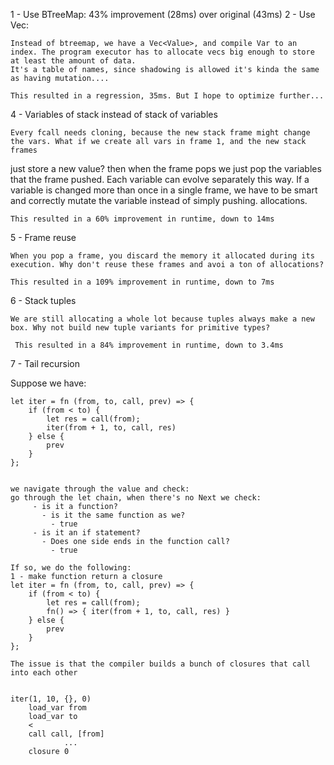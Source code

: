 1 - Use BTreeMap: 43% improvement (28ms) over original (43ms)
2 - Use Vec:

    Instead of btreemap, we have a Vec<Value>, and compile Var to an index. The program executor has to allocate vecs big enough to store at least the amount of data.
    It's a table of names, since shadowing is allowed it's kinda the same as having mutation....

    This resulted in a regression, 35ms. But I hope to optimize further...

4 - Variables of stack instead of stack of variables

    Every fcall needs cloning, because the new stack frame might change the vars. What if we create all vars in frame 1, and the new stack frames
just store a new value? then when the frame pops we just pop the variables that the frame pushed. Each variable can evolve separately this way.
If a variable is changed more than once in a single frame, we have to be smart and correctly mutate the variable instead of simply pushing.
allocations. 

    This resulted in a 60% improvement in runtime, down to 14ms    

5 - Frame reuse

    When you pop a frame, you discard the memory it allocated during its execution. Why don't reuse these frames and avoi a ton of allocations?

    This resulted in a 109% improvement in runtime, down to 7ms

6 - Stack tuples

    We are still allocating a whole lot because tuples always make a new box. Why not build new tuple variants for primitive types?

     This resulted in a 84% improvement in runtime, down to 3.4ms

7 - Tail recursion

Suppose we have:

    let iter = fn (from, to, call, prev) => {
        if (from < to) {
            let res = call(from);
            iter(from + 1, to, call, res)
        } else {
            prev
        }
    };


    we navigate through the value and check:
    go through the let chain, when there's no Next we check:
         - is it a function? 
           - is it the same function as we? 
             - true
         - is it an if statement?
           - Does one side ends in the function call?
             - true

    If so, we do the following:
    1 - make function return a closure
    let iter = fn (from, to, call, prev) => {
        if (from < to) {
            let res = call(from);
            fn() => { iter(from + 1, to, call, res) }
        } else {
            prev
        }
    };

    The issue is that the compiler builds a bunch of closures that call into each other

    
    iter(1, 10, {}, 0)
        load_var from
        load_var to
        <
        call call, [from]
                ...
        closure 0
                        